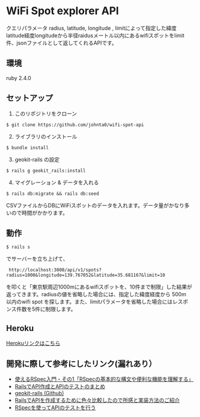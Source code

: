 # WiFi Spot explorer API

クエリパラメータ radius, latitude, longitude , limitによって指定した緯度latitude経度longitudeから半径raidusメートル以内にあるwifiスポットをlimit件、jsonファイルとして返してくれるAPIです。

## 環境
ruby 2.4.0

## セットアップ
1. このリポジトリをクローン

  ```
  $ git clone https://github.com/johnta0/wifi-spot-api
  ```

2. ライブラリのインストール

  ```
  $ bundle install
  ```
3. geokit-rails の設定

  ```
  $ rails g geokit_rails:install
  ```

4. マイグレーション & データを入れる
  ```
  $ rails db:migrate && rails db:seed
  ```
CSVファイルからDBにWiFiスポットのデータを入れます。データ量がかなり多いので時間がかかります。

## 動作
  ```
  $ rails s
  ```
  でサーバーを立ち上げて、
  ```
   http://localhost:3000/api/v1/spots?radius=1000&longitude=139.767052&latitude=35.681167&limit=10
  ```
  を叩くと「東京駅周辺1000mにあるwifiスポットを、10件まで制限」した結果が返ってきます。radiusの値を省略した場合には、指定した緯度経度から 500m 以内のwifi spot を探します。また、limitパラメータを省略した場合にはレスポンス件数を5件に制限します。

## Heroku
[Herokuリンクはこちら]()


## 開発に際して参考にしたリンク(漏れあり）

* [使えるRSpec入門・その1「RSpecの基本的な構文や便利な機能を理解する」](http://qiita.com/jnchito/items/42193d066bd61c740612)
* [RailsでAPI作成とAPIのテストのまとめ](http://ruby-rails.hatenadiary.com/entry/20150108/1420675366)
* [geokit-rails (Github)](https://github.com/geokit/geokit-rails)
* [RailsでAPIを作成するために色々比較したので所感と実装方法のご紹介](http://qiita.com/Kaki_Shoichi/items/d4adcf0298ed0b4614a2)
* [RSpecを使ってAPIのテストを行う](http://qiita.com/yu_0105/items/c7f09e7a92d22d27c312)
